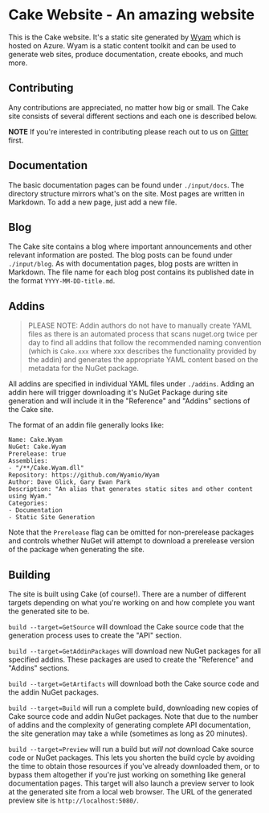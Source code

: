 # Cake Website - An amazing website

This is the Cake website. It's a static site generated by [Wyam](http://wyam.io) which is hosted on Azure. Wyam is a static content toolkit and can be used to generate web sites, produce documentation, create ebooks, and much more.

## Contributing

Any contributions are appreciated, no matter how big or small. The Cake site consists of several different sections and each one is described below.

**NOTE** If you're interested in contributing please reach out to us on [Gitter](https://gitter.im/cake-build/cake) first.

## Documentation

The basic documentation pages can be found under `./input/docs`. The directory structure mirrors what's on the site. Most pages are written in Markdown. To add a new page, just add a new file.

## Blog

The Cake site contains a blog where important announcements and other relevant information are posted. The blog posts can be found under `./input/blog`. As with documentation pages, blog posts are written in Markdown. The file name for each blog post contains its published date in the format `YYYY-MM-DD-title.md`.

## Addins

> PLEASE NOTE: Addin authors do not have to manually create YAML files as there is an automated process that scans nuget.org twice per day to find all addins that follow the recommended naming convention (which is `Cake.xxx` where xxx describes the functionality provided by the addin) and generates the appropriate YAML content based on the metadata for the NuGet package.

All addins are specified in individual YAML files under `./addins`. Adding an addin here will trigger downloading it's NuGet Package during site generation and will include it in the "Reference" and "Addins" sections of the Cake site.

The format of an addin file generally looks like:

```
Name: Cake.Wyam
NuGet: Cake.Wyam
Prerelease: true
Assemblies:
- "/**/Cake.Wyam.dll"
Repository: https://github.com/Wyamio/Wyam
Author: Dave Glick, Gary Ewan Park
Description: "An alias that generates static sites and other content using Wyam."
Categories:
- Documentation
- Static Site Generation
```

Note that the `Prerelease` flag can be omitted for non-prerelease packages and controls whether NuGet will attempt to download a prerelease version of the package when generating the site.

## Building

The site is built using Cake (of course!). There are a number of different targets depending on what you're working on and how complete you want the generated site to be.

`build --target=GetSource` will download the Cake source code that the generation process uses to create the "API" section.

`build --target=GetAddinPackages` will download new NuGet packages for all specified addins. These packages are used to create the "Reference" and "Addins" sections.

`build --target=GetArtifacts` will download both the Cake source code and the addin NuGet packages.

`build --target=Build` will run a complete build, downloading new copies of Cake source code and addin NuGet packages. Note that due to the number of addins and the complexity of generating complete API documentation, the site generation may take a while (sometimes as long as 20 minutes).

`build --target=Preview` will run a build but *will not* download Cake source code or NuGet packages. This lets you shorten the build cycle by avoiding the time to obtain those resources if you've already downloaded them, or to bypass them altogether if you're just working on something like general documentation pages. This target will also launch a preview server to look at the generated site from a local web browser. The URL of the generated preview site is `http://localhost:5080/`.
